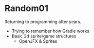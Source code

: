 # Random01

Returning to programming after years.

- Trying to remember how Gradle works
- Basic 2d sprite/game structures
  - OpenJFX & Sprites  
